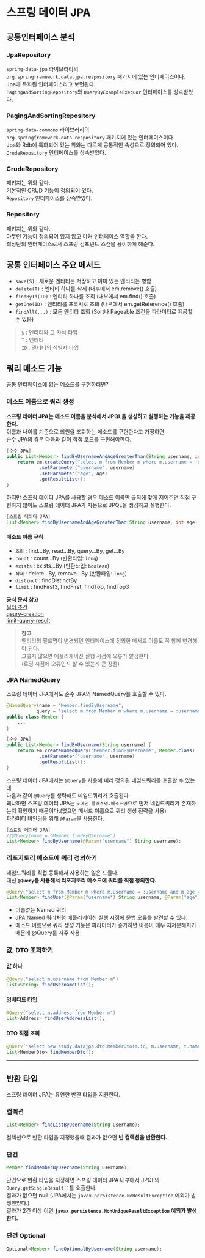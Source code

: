 # 스프링 데이터 JPA


## 공통인터페이스 분석


### JpaRepository
`spring-data-jpa` 라이브러리의  
`org.springframework.data.jpa.respository` 패키지에 있는 인터페이스이다.  
Jpa에 특화된 인터페이스라고 보면된다.  
`PagingAndSortingRepository`와 `QueryByExampleExecuor` 인터페이스를 상속받았다.  


### PagingAndSortingRepository
`spring-data-commons` 라이브러리의  
`org.springframework.data.respository` 패키지에 있는 인터페이스이다.  
Jpa와 Rdb에 특화되어 있는 위와는 다르게 공통적인 속성으로 정의되어 있다.  
`CrudeRepository` 인터페이스를 상속받았다.  

### CrudeRepository
패키지는 위와 같다.  
기본적인 CRUD 기능이 정의되어 있다.  
`Repository` 인터페이스를 상속받았다.  

### Repository
패키지는 위와 같다.  
아무런 기능이 정의되어 있지 않고 마커 인터페이스 역할을 한다.  
최상단의 인터페이스로서 스프링 컴포넌트 스캔을 용이하게 해준다.  

## 공통 인터페이스 주요 메서드
* `save(S)` : 새로운 엔티티는 저장하고 이미 있는 엔티티는 병합
* `delete(T)` : 엔티티 하나를 삭제 (내부에서 em.remove() 호출)
* `findById(ID)` : 엔티티 하나를 조회 (내부에서 em.find() 호출)
* `getOne(ID)` : 엔티티를 프록시로 조회 (내부에서 em.getReference() 호출)
* `findAll(...)` : 모든 엔티티 조회 (Sort나 Pageable 조건을 파라미터로 제공할 수 있음)  

> `S` : 엔티티와 그 자식 타입  
`T` : 엔티티  
`ID` : 엔티티의 식별자 타입  


## 쿼리 메소드 기능
공통 인터페이스에 없는 메소드를 구현하려면?  

### 메소드 이름으로 쿼리 생성
**스프링 데이터 JPA는 메소드 이름을 분석해서 JPQL을 생성하고 실행하는 기능을 제공한다.**  
이름과 나이를 기준으로 회원을 조회하는 메소드를 구현한다고 가정하면  
순수 JPA의 경우 다음과 같이 직접 코드를 구현해야한다.  
```java
[순수 JPA]
public List<Member> findByUsernameAndAgeGreaterThan(String username, int age) {
    return em.createQuery("select m from Member m where m.username = :username and m.age > :age", Member.class)
            .setParameter("username", username)
            .setParameter("age", age)
            .getResultList();
}
```  
하지만 스프링 데이터 JPA를 사용할 경우 메소드 이름만 규칙에 맞게 지어주면 직접 구현하지 않아도 스프링 데이터 JPA가 자동으로 JPQL을 생성하고 실행한다.  
```java
[스프링 데이터 JPA]
List<Member> findByUsernameAndAgeGreaterThan(String username, int age);
```
#### 메소드 이름 규칙  
* `조회` : find...By, read...By, query...By, get...By
* `count` : count...By (반환타입: `long`)
* `exists` : exists...By (반환타입: `boolean`)
* `삭제` : delete...By, remove...By (반환타입: `long`)
* `distinct` : findDistinctBy
* `limit` : findFirst3, findFirst, findTop, findTop3  

**공식 문서 참고**  
[필터 조건](https://docs.spring.io/spring-data/jpa/docs/current/reference/html/#jpa.query-methods.query-creation)  
[qeury-creation](https://docs.spring.io/spring-data/jpa/docs/current/reference/html/#repositories.query-methods.query-creation)  
[limit-query-result](https://docs.spring.io/spring-data/jpa/docs/current/reference/html/#repositories.limit-query-result)  
  
> **참고**  
엔티티의 필드명이 변경되면 인터페이스에 정의한 메서드 이름도 꼭 함께 변경해야 된다.  
그렇지 않으면 애플리케이션 실행 시점에 오류가 발생한다.  
(로딩 시점에 오류인지 할 수 있는게 큰 장점)  

### JPA NamedQuery
스프링 데이터 JPA에서도 순수 JPA의 NamedQuery를 호출할 수 있다.  
```java
@NamedQuery(name = "Member.findByUsername", 
           query = "select m from Member m where m.username = :username")
public class Member {
    ...
}
```
```java
[순수 JPA]
public List<Member> findByUsername(String username) {
    return em.createNamedQuery("Member.findByUsername", Member.class)
            .setParameter("username", username)
            .getResultList();
}
```  
스프링 데이터 JPA에서는 `@Query`를 사용해 미리 정의된 네임드쿼리를 호출할 수 있는데  
다음과 같이 `@Query`를 생략해도 네임드쿼리가 호출된다.  
왜냐하면 스프링 데이터 JPA는 `도메인 클래스명.메소드명`으로 먼저 네임드쿼리가 존재하는지 확인하기 때문이다.(없으면 메서드 이름으로 쿼리 생성 전략을 사용)    
파라미터 바인딩을 위해 `@Param`을 사용한다.  
```java
[스프링 데이터 JPA]
//@Query(name = "Member.findByUsername")
List<Member> findByUsername(@Param("username") String username);
```

### 리포지토리 메소드에 쿼리 정의하기
네임드쿼리를 직접 등록해서 사용하는 일은 드물다.  
대신 **`@Query`를 사용해서 리포지토리 메소드에 쿼리를 직접 정의한다.**  
```java
@Query("select m from Member m where m.username = :username and m.age = :age")
List<Member> findUser(@Param("username") String username, @Param("age") int age);
```  
* 이름없는 Named 쿼리
* JPA Named 쿼리처럼 애플리케이션 실행 시점에 문법 오류를 발견할 수 있다.  
* 메소드 이름으로 쿼리 생성 기능은 파라미터가 증가하면 이름이 매우 지저분해지기 때문에 @Query를 자주 사용

### 값, DTO 조회하기
#### 값 하나
```java
@Query("select m.username from Member m")
List<String> findUsernameList();
```
#### 임베디드 타입
```java
@Query("select m.address from Member m")
List<Address> findUserAddressList();
```
#### DTO 직접 조회
```java
@Query("select new study.datajpa.dto.MemberDto(m.id, m.username, t.name) from Member m join m.team t")
List<MemberDto> findMemberDto();
```  

***

## 반환 타입
스프링 데이터 JPA는 유연한 반환 타입을 지원한다.  

### 컬렉션
```java
List<Member> findListByUsername(String username);
```  
컬렉션으로 반환 타입을 지정했을때 결과가 없으면 **빈 컬렉션을 반환한다.**  

### 단건  
```java
Member findMemberByUsername(String username);
```  
단건으로 반환 타입을 지정하면 스프링 데이터 JPA 내부에서 JPQL의 `Query.getSingleResult()`를 호출한다.  
결과가 없으면 **null** (JPA에서는  `javax.persistence.NoResultException` 예외가 발생했었다.)  
결과가 2건 이상 이면 **`javax.persistence.NonUniqueResultException` 예외가 발생한다.**  
### 단건 Optional
```java
Optional<Member> findOptionalByUsername(String username);
```



